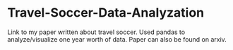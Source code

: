 # Travel-Soccer-Data-Analyzation
Link to my paper written about travel soccer. Used pandas to analyze/visualize one year worth of data. Paper can also be found on arxiv.

